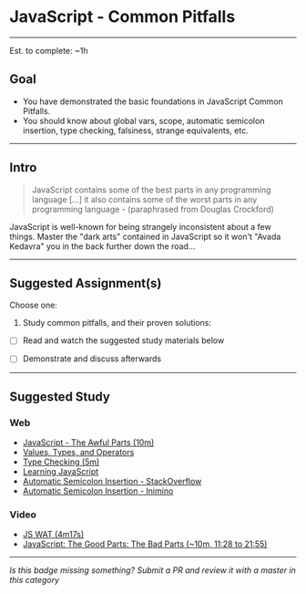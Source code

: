 # JavaScript - Common Pitfalls

-----

Est. to complete: ~1h

## Goal
- You have demonstrated the basic foundations in JavaScript Common Pitfalls.
- You should know about global vars, scope, automatic semicolon insertion, type checking, falsiness, strange equivalents, etc.


-----

## Intro

>JavaScript contains some of the best parts in any programming language [...] it also contains some of the worst parts in any programming language - (paraphrased from Douglas Crockford)

JavaScript is well-known for being strangely inconsistent about a few things. Master the "dark arts" contained in JavaScript so it won't "Avada Kedavra" you in the back further down the road...

-----


## Suggested Assignment(s)
Choose one:

1) Study common pitfalls, and their proven solutions:
  - [ ] Read and watch the suggested study materials below
  - [ ] Demonstrate and discuss afterwards


-----


## Suggested Study

### Web
- [JavaScript - The Awful Parts (10m)](https://web.archive.org/web/20171110044203/http://archive.oreilly.com/pub/a/javascript/excerpts/javascript-good-parts/awful-parts.html)
- [Values, Types, and Operators](http://eloquentjavascript.net/01_values.html)
- [Type Checking (5m)](http://toddmotto.com/understanding-javascript-types-and-reliable-type-checking/)
- [Learning JavaScript](https://github.com/iangilman/learning-javascript)
- [Automatic Semicolon Insertion - StackOverflow](http://stackoverflow.com/questions/2846283/what-are-the-rules-for-javascripts-automatic-semicolon-insertion-asi)
- [Automatic Semicolon Insertion - Inimino](http://inimino.org/~inimino/blog/javascript_semicolons)

### Video
- [JS WAT (4m17s)](https://www.destroyallsoftware.com/talks/wat)
- [JavaScript: The Good Parts: The Bad Parts (~10m, 11:28 to 21:55)](https://youtu.be/hQVTIJBZook?t=11m28s)


-----

  *Is this badge missing something? Submit a PR and review it with a master in this category*
